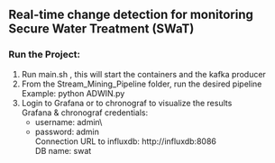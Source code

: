 ## Real-time change detection for monitoring Secure Water Treatment (SWaT)

### Run the Project:

  1. Run main.sh , this will start the containers and the kafka producer
  2. From the Stream_Mining_Pipeline folder, run the desired pipeline\
     Example: python ADWIN.py
  3. Login to Grafana or to chronograf to visualize the results\
     Grafana & chronograf credentials: 
     - username: admin\
     - password: admin\
     Connection URL to influxdb: http://influxdb:8086\
     DB name: swat

    

